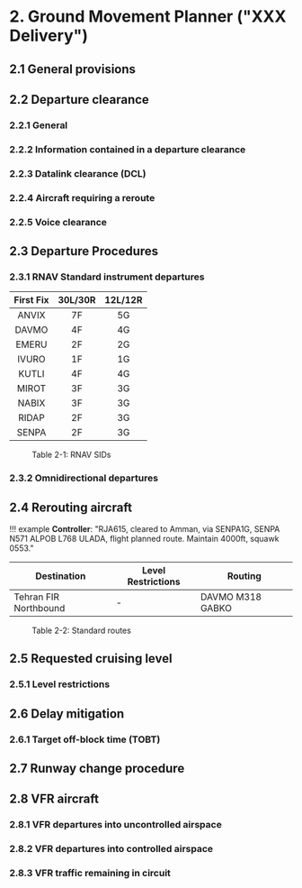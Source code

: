 # 2. Ground Movement Planner ("XXX Delivery")
## 2.1 General provisions

## 2.2 Departure clearance
### 2.2.1 General

### 2.2.2 Information contained in a departure clearance

### 2.2.3 Datalink clearance (DCL)

### 2.2.4 Aircraft requiring a reroute

### 2.2.5 Voice clearance

## 2.3 Departure Procedures
### 2.3.1 RNAV Standard instrument departures

| First Fix | 30L/30R | 12L/12R |
|:---------:|:-------:|:-------:|
|   ANVIX   |    7F   |    5G   |
|   DAVMO   |    4F   |    4G   |
|   EMERU   |    2F   |    2G   |
|   IVURO   |    1F   |    1G   |
|   KUTLI   |    4F   |    4G   |
|   MIROT   |    3F   |    3G   |
|   NABIX   |    3F   |    3G   |
|   RIDAP   |    2F   |    3G   |
|   SENPA   |    2F   |    3G   |
<figure markdown>
  <figcaption>Table 2-1: RNAV SIDs</figcaption>
</figure>

### 2.3.2 Omnidirectional departures

## 2.4 Rerouting aircraft

!!! example
    **Controller**: "RJA615, cleared to Amman, via SENPA1G, SENPA N571 ALPOB L768 ULADA, flight planned route. Maintain 4000ft, squawk 0553."

<table><thead>
  <tr>
    <th>Destination</th>
    <th>Level Restrictions</th>
    <th>Routing</th>
  </tr></thead>
<tbody>
  <tr>
    <td>Tehran FIR Northbound</td>
    <td>-</td>
    <td>DAVMO M318 GABKO</td>
  </tr>
</tbody></table>
<figure markdown>
  <figcaption>Table 2-2: Standard routes</figcaption>
</figure>

## 2.5 Requested cruising level
### 2.5.1 Level restrictions

## 2.6 Delay mitigation
### 2.6.1 Target off-block time (TOBT)

## 2.7 Runway change procedure

## 2.8 VFR aircraft

### 2.8.1 VFR departures into uncontrolled airspace

### 2.8.2 VFR departures into controlled airspace

### 2.8.3 VFR traffic remaining in circuit